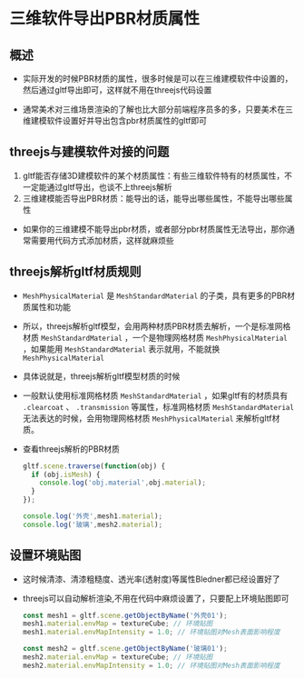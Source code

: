 # 三维软件导出PBR材质属性

## 概述

+ 实际开发的时候PBR材质的属性，很多时候是可以在三维建模软件中设置的，然后通过gltf导出即可，这样就不用在threejs代码设置

+ 通常美术对三维场景渲染的了解也比大部分前端程序员多的多，只要美术在三维建模软件设置好并导出包含pbr材质属性的gltf即可

## threejs与建模软件对接的问题

1. gltf能否存储3D建模软件的某个材质属性：有些三维软件特有的材质属性，不一定能通过gltf导出，也谈不上threejs解析
2. 三维建模能否导出PBR材质：能导出的话，能导出哪些属性，不能导出哪些属性

+ 如果你的三维建模不能导出pbr材质，或者部分pbr材质属性无法导出，那你通常需要用代码方式添加材质，这样就麻烦些

## threejs解析gltf材质规则

+ `MeshPhysicalMaterial` 是 `MeshStandardMaterial` 的子类，具有更多的PBR材质属性和功能

+ 所以，threejs解析gltf模型，会用两种材质PBR材质去解析，一个是标准网格材质 `MeshStandardMaterial` ，一个是物理网格材质 `MeshPhysicalMaterial` ，如果能用 `MeshStandardMaterial` 表示就用，不能就换 `MeshPhysicalMaterial`

+ 具体说就是，threejs解析gltf模型材质的时候
+ 一般默认使用标准网格材质 `MeshStandardMaterial` ，如果gltf有的材质具有 `.clearcoat` 、 `.transmission` 等属性，标准网格材质 `MeshStandardMaterial` 无法表达的时候，会用物理网格材质 `MeshPhysicalMaterial` 来解析gltf材质。

+ 查看threejs解析的PBR材质

  ```js
  gltf.scene.traverse(function(obj) {
    if (obj.isMesh) {
      console.log('obj.material',obj.material);
    }
  });

  console.log('外壳',mesh1.material);
  console.log('玻璃',mesh2.material);
  ```

## 设置环境贴图

+ 这时候清漆、清漆粗糙度、透光率(透射度)等属性Bledner都已经设置好了
+ threejs可以自动解析渲染,不用在代码中麻烦设置了，只要配上环境贴图即可

  ```js
  const mesh1 = gltf.scene.getObjectByName('外壳01');
  mesh1.material.envMap = textureCube; // 环境贴图
  mesh1.material.envMapIntensity = 1.0; // 环境贴图对Mesh表面影响程度

  const mesh2 = gltf.scene.getObjectByName('玻璃01');
  mesh2.material.envMap = textureCube; // 环境贴图
  mesh2.material.envMapIntensity = 1.0; // 环境贴图对Mesh表面影响程度
  ```

